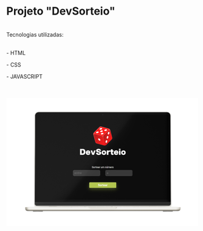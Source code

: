 <h1>Projeto "DevSorteio"</h1>
<br>
Tecnologias utilizadas:
<br>
<br>
<p>- HTML</p>
<p>- CSS</p>
<p>- JAVASCRIPT</p>
<br>
<br>
<img src="https://raw.githubusercontent.com/JeanHolanda/DevSorteio/e6ec4027ee87c62117dcc804b1ba378a8eae11c9/assets/Macbook%20Mockup.png">

